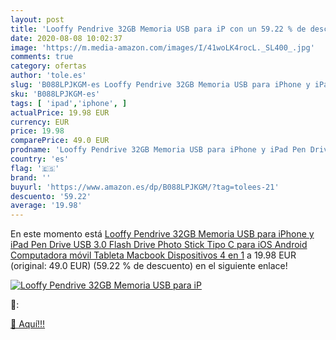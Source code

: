 ```yaml
---
layout: post
title: 'Looffy Pendrive 32GB Memoria USB para iP con un 59.22 % de descuento'
date: 2020-08-08 10:02:37
image: 'https://m.media-amazon.com/images/I/41woLK4rocL._SL400_.jpg'
comments: true
category: ofertas
author: 'tole.es'
slug: 'B088LPJKGM-es Looffy Pendrive 32GB Memoria USB para iPhone y iPad Pen...'
sku: 'B088LPJKGM-es'
tags: [ 'ipad','iphone', ]
actualPrice: 19.98 EUR
currency: EUR
price: 19.98
comparePrice: 49.0 EUR
prodname: 'Looffy Pendrive 32GB Memoria USB para iPhone y iPad Pen Drive USB 3.0 Flash Drive Photo Stick Tipo C para iOS Android Computadora móvil Tableta Macbook Dispositivos 4 en 1'
country: 'es'
flag: '🇪🇸'
brand: ''
buyurl: 'https://www.amazon.es/dp/B088LPJKGM/?tag=tolees-21'
descuento: '59.22'
average: '19.98'
---
```


En este momento está [Looffy Pendrive 32GB Memoria USB para iPhone y iPad Pen Drive USB 3.0 Flash Drive Photo Stick Tipo C para iOS Android Computadora móvil Tableta Macbook Dispositivos 4 en 1](https://www.amazon.es/dp/B088LPJKGM/?tag=tolees-21) a 19.98 EUR (original: 49.0 EUR) (59.22 %  de descuento) en el siguiente enlace!

[![Looffy Pendrive 32GB Memoria USB para iP](https://m.media-amazon.com/images/I/41woLK4rocL._SL400_.jpg)](https://www.amazon.es/dp/B088LPJKGM/?tag=tolees-21)

🔎:


[🛒 Aquí!!!](https://www.amazon.es/dp/B088LPJKGM/?tag=tolees-21)
